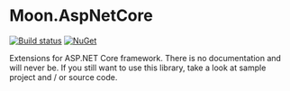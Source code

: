 # Moon.AspNetCore

[![Build status](https://ci.appveyor.com/api/projects/status/b7udr4oaxgexp81p?svg=true)](https://ci.appveyor.com/project/djanosik/moon-aspnetcore)
[![NuGet](https://img.shields.io/nuget/v/Moon.AspNetCore.svg)](https://www.nuget.org/packages/Moon.AspNetCore)

Extensions for ASP.NET Core framework. There is no documentation and will never be. If you still want to use this library, take a look at sample project and / or source code.
